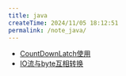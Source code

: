 ```yaml
---
title: java
createTime: 2024/11/05 18:12:51
permalink: /note_java/
---
```


- [CountDownLatch使用](20.thread/CountDownLatch使用.md)
- [IO流与byte互相转换](1.Java_/IO流与byte互相转换.md)
